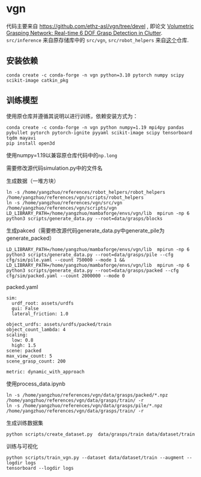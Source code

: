# vgn

代码主要来自 https://github.com/ethz-asl/vgn/tree/devel , 即论文 [Volumetric Grasping Network: Real-time 6 DOF Grasp Detection in Clutter](http://arxiv.org/abs/2101.01132). `src/inference` 来自原存储库中的 `src/vgn`, `src/robot_helpers` 来自[这个](https://github.com/mbreyer/robot_helpers)仓库.

## 安装依赖

    conda create -c conda-forge -n vgn python=3.10 pytorch numpy scipy scikit-image catkin_pkg

## 训练模型

使用原仓库并遵循其说明以进行训练，依赖安装方式为：

    conda create -c conda-forge -n vgn python numpy=1.19 mpi4py pandas pybullet pytorch pytorch-ignite pyyaml scikit-image scipy tensorboard tqdm mayavi
    pip install open3d

使用numpy=1.19以兼容原仓库代码中的`np.long`

需要修改源代码simulation.py中的文件名

生成数据（一堆方块）

    ln -s /home/yangzhuo/references/robot_helpers/robot_helpers /home/yangzhuo/references/vgn/scripts/robot_helpers
    ln -s /home/yangzhuo/references/vgn/src/vgn /home/yangzhuo/references/vgn/scripts/vgn
    LD_LIBRARY_PATH=/home/yangzhuo/mambaforge/envs/vgn/lib  mpirun -np 6 python3 scripts/generate_data.py --root=data/grasps/blocks

生成pakced（需要修改源代码generate_data.py中generate_pile为generate_packed）

    LD_LIBRARY_PATH=/home/yangzhuo/mambaforge/envs/vgn/lib  mpirun -np 6 python3 scripts/generate_data.py --root=data/grasps/pile --cfg cfg/sim/pile.yaml --count 750000 --mode 1 && LD_LIBRARY_PATH=/home/yangzhuo/mambaforge/envs/vgn/lib  mpirun -np 6 python3 scripts/generate_data.py --root=data/grasps/packed --cfg cfg/sim/packed.yaml --count 2000000 --mode 0

packed.yaml
```
sim:
  urdf_root: assets/urdfs
  gui: False
  lateral_friction: 1.0

object_urdfs: assets/urdfs/packed/train
object_count_lambda: 4
scaling:
  low: 0.8
  high: 1.5
scene: packed
max_view_count: 5
scene_grasp_count: 200

metric: dynamic_with_approach
```

使用process_data.ipynb

    ln -s /home/yangzhuo/references/vgn/data/grasps/packed/*.npz /home/yangzhuo/references/vgn/data/grasps/train/ -r
    ln -s /home/yangzhuo/references/vgn/data/grasps/pile/*.npz /home/yangzhuo/references/vgn/data/grasps/train/ -r

生成训练数据集

    python scripts/create_dataset.py  data/grasps/train data/dataset/train

训练与可视化

    python scripts/train_vgn.py --dataset data/dataset/train --augment --logdir logs
    tensorboard --logdir logs
